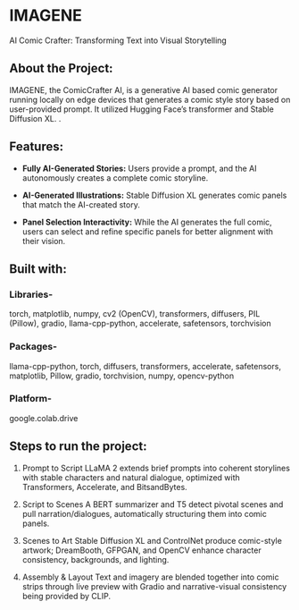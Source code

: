# IMAGENE
AI Comic Crafter: Transforming Text into Visual Storytelling
## About the Project:
IMAGENE, the ComicCrafter AI, is a generative AI based comic generator running locally on edge devices that generates a comic style story based on user-provided prompt. It utilized Hugging Face’s transformer and Stable Diffusion XL. . 
## Features:
- **Fully AI-Generated Stories:** Users provide a prompt, and the AI autonomously creates a complete comic storyline.
* **AI-Generated Illustrations:** Stable Diffusion XL generates comic panels that match the AI-created story.
+ **Panel Selection Interactivity:** While the AI generates the full comic, users can select and refine specific panels for better alignment with their vision.

## Built with:
### Libraries-
torch,
matplotlib,
numpy,
cv2 (OpenCV),
transformers,
diffusers,
PIL (Pillow),
gradio,
llama-cpp-python,
accelerate,
safetensors,
torchvision
### Packages-
llama-cpp-python,
torch,
diffusers,
transformers,
accelerate,
safetensors,
matplotlib,
Pillow,
gradio,
torchvision,
numpy,
opencv-python
### Platform-
google.colab.drive
## Steps to run the project:
1. Prompt to Script
LLaMA 2 extends brief prompts into coherent storylines with stable characters and natural dialogue, optimized with Transformers, Accelerate, and BitsandBytes.

2. Script to Scenes
A BERT summarizer and T5 detect pivotal scenes and pull narration/dialogues, automatically structuring them into comic panels.

3. Scenes to Art
Stable Diffusion XL and ControlNet produce comic-style artwork; DreamBooth, GFPGAN, and OpenCV enhance character consistency, backgrounds, and lighting.

4. Assembly & Layout
Text and imagery are blended together into comic strips through live preview with Gradio and narrative-visual consistency being provided by CLIP.

